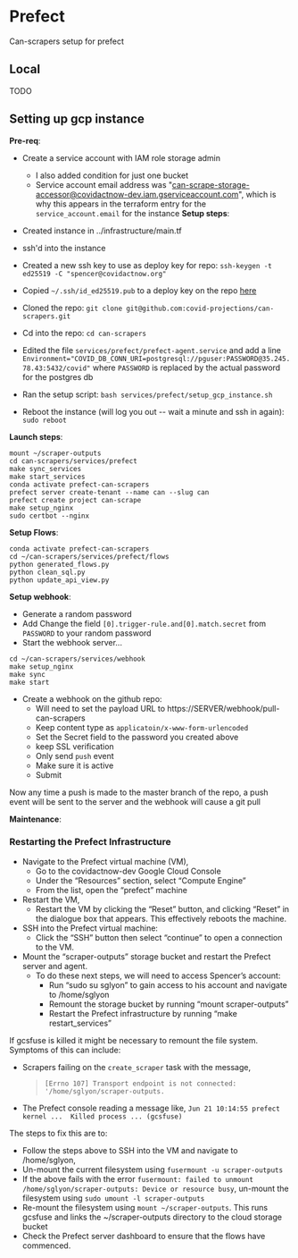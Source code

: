 # Prefect

Can-scrapers setup for prefect

## Local

TODO

## Setting up gcp instance

**Pre-req**:

- Create a service account with IAM role storage admin

  - I also added condition for just one bucket
  - Service account email address was "can-scrape-storage-accessor@covidactnow-dev.iam.gserviceaccount.com", which is why this appears in the terraform entry for the `service_account.email` for the instance
    **Setup steps**:

- Created instance in ../infrastructure/main.tf
- ssh'd into the instance
- Created a new ssh key to use as deploy key for repo: `ssh-keygen -t ed25519 -C "spencer@covidactnow.org"`
- Copied `~/.ssh/id_ed25519.pub` to a deploy key on the repo [here](https://github.com/covid-projections/can-scrapers/settings/keys/new)
- Cloned the repo: `git clone git@github.com:covid-projections/can-scrapers.git`
- Cd into the repo: `cd can-scrapers`
- Edited the file `services/prefect/prefect-agent.service` and add a line `Environment="COVID_DB_CONN_URI=postgresql://pguser:PASSWORD@35.245.78.43:5432/covid"` where `PASSWORD` is replaced by the actual password for the postgres db
- Ran the setup script: `bash services/prefect/setup_gcp_instance.sh`
- Reboot the instance (will log you out -- wait a minute and ssh in again): `sudo reboot`

**Launch steps**:

```shell
mount ~/scraper-outputs
cd can-scrapers/services/prefect
make sync_services
make start_services
conda activate prefect-can-scrapers
prefect server create-tenant --name can --slug can
prefect create project can-scrape
make setup_nginx
sudo certbot --nginx
```


**Setup Flows**:

```shell
conda activate prefect-can-scrapers
cd ~/can-scrapers/services/prefect/flows
python generated_flows.py
python clean_sql.py
python update_api_view.py
```

**Setup webhook**:

- Generate a random password
- Add Change the field `[0].trigger-rule.and[0].match.secret` from `PASSWORD` to your random password
- Start the webhook server...

```shell
cd ~/can-scrapers/services/webhook
make setup_nginx
make sync
make start
```

- Create a webhook on the github repo:
  - Will need to set the payload URL to https://SERVER/webhook/pull-can-scrapers
  - Keep content type as `applicatoin/x-www-form-urlencoded`
  - Set the Secret field to the password you created above
  - keep SSL verification
  - Only send `push` event
  - Make sure it is active
  - Submit


Now any time a push is made to the master branch of the repo, a push event will be sent to the server and the webhook will cause a git pull

**Maintenance**:

### Restarting the Prefect Infrastructure

- Navigate to the Prefect virtual machine (VM),
  - Go to the covidactnow-dev Google Cloud Console
  - Under the “Resources” section, select “Compute Engine”
  - From the list, open the “prefect” machine
- Restart the VM,
  - Restart the VM by clicking the “Reset” button, and clicking “Reset” in the dialogue box that appears. This effectively reboots the machine. 
- SSH into the Prefect virtual machine:
  - Click the “SSH” button then select “continue” to open a connection to the VM. 
- Mount the “scraper-outputs” storage bucket and restart the Prefect server and agent. 
  - To do these next steps, we will need to access Spencer’s account:
    - Run “sudo su sglyon” to gain access to his account and navigate to /home/sglyon
    - Remount the storage bucket by running “mount scraper-outputs”
    - Restart the Prefect infrastructure by running “make restart_services”


If gcsfuse is killed it might be necessary to remount the file system. Symptoms of this can include:

* Scrapers failing on the `create_scraper` task with the message, 
  >`[Errno 107] Transport endpoint is not connected: '/home/sglyon/scraper-outputs.`
* The Prefect console reading a message like, `Jun 21 10:14:55 prefect kernel ...  Killed process ... (gcsfuse)`

The steps to fix this are to:
* Follow the steps above to SSH into the VM and navigate to /home/sglyon,
* Un-mount the current filesystem using `fusermount -u scraper-outputs`
* If the above fails with the error `fusermount: failed to unmount /home/sglyon/scraper-outputs: Device or resource busy`, un-mount the filesystem using `sudo umount -l scraper-outputs`
* Re-mount the filesystem using `mount ~/scraper-outputs`. This runs gcsfuse and links the ~/scraper-outputs directory to the cloud storage bucket
* Check the Prefect server dashboard to ensure that the flows have commenced. 
